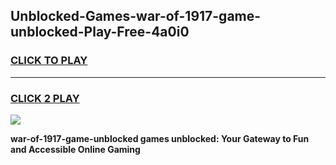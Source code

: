 
## Unblocked-Games-war-of-1917-game-unblocked-Play-Free-4a0i0
<h3>
<a href="https://premium76.site?title=war-of-1917-game-unblocked&ref=19M">CLICK TO PLAY</a></h3>
<hr>

<h3>
<a href="https://premium76.site?title=war-of-1917-game-unblocked&ref=19M">CLICK 2 PLAY</a>
  
</h3>

<a href="https://premium76.site?title=war-of-1917-game-unblocked&ref=19M"><img src="https://clearcache.store/games.png"></a>


**war-of-1917-game-unblocked games unblocked: Your Gateway to Fun and Accessible Online Gaming**
